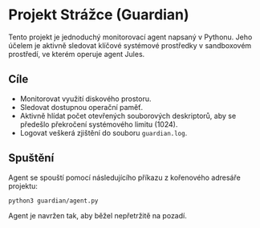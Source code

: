 # Projekt Strážce (Guardian)

Tento projekt je jednoduchý monitorovací agent napsaný v Pythonu. Jeho účelem je aktivně sledovat klíčové systémové prostředky v sandboxovém prostředí, ve kterém operuje agent Jules.

## Cíle

- Monitorovat využití diskového prostoru.
- Sledovat dostupnou operační paměť.
- Aktivně hlídat počet otevřených souborových deskriptorů, aby se předešlo překročení systémového limitu (1024).
- Logovat veškerá zjištění do souboru `guardian.log`.

## Spuštění

Agent se spouští pomocí následujícího příkazu z kořenového adresáře projektu:

```bash
python3 guardian/agent.py
```

Agent je navržen tak, aby běžel nepřetržitě na pozadí.